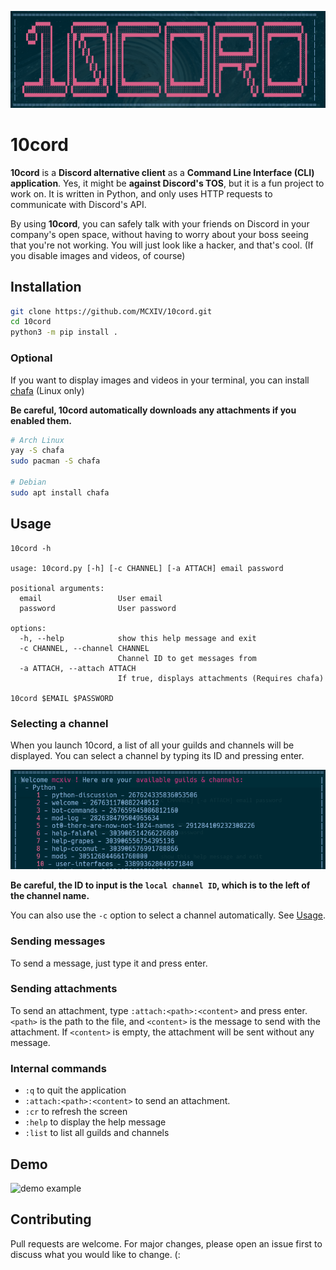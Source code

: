 ![Welcome to 10cord](docs/welcome.png "Welcome to 10cord")

# 10cord
**10cord** is a **Discord alternative client** as a **Command Line Interface (CLI) application**.
Yes, it might be **against Discord's TOS**, but it is a fun project to work on. It is written in Python, and only uses HTTP requests to communicate with Discord's API.

By using **10cord**, you can safely talk with your friends on Discord in your company's open space, without having to worry about your boss seeing that you're not working. You will just look like a hacker, and that's cool. (If you disable images and videos, of course)

## Installation
```bash
git clone https://github.com/MCXIV/10cord.git
cd 10cord
python3 -m pip install .
```

### Optional
If you want to display images and videos in your terminal, you can install [chafa](https://github.com/hpjansson/chafa) (Linux only)

**Be careful, 10cord automatically downloads any attachments if you enabled them.**

```bash
# Arch Linux
yay -S chafa
sudo pacman -S chafa

# Debian
sudo apt install chafa
```

## Usage
```
10cord -h

usage: 10cord.py [-h] [-c CHANNEL] [-a ATTACH] email password

positional arguments:
  email                 User email
  password              User password

options:
  -h, --help            show this help message and exit
  -c CHANNEL, --channel CHANNEL
                        Channel ID to get messages from
  -a ATTACH, --attach ATTACH
                        If true, displays attachments (Requires chafa)

10cord $EMAIL $PASSWORD
```

### Selecting a channel
When you launch 10cord, a list of all your guilds and channels will be displayed. You can select a channel by typing its ID and pressing enter.

![channel selection](docs/guilds.png "Channel selection")

**Be careful, the ID to input is the `local channel ID`, which is to the left of the channel name.**

You can also use the `-c` option to select a channel automatically. See [Usage](#usage).

### Sending messages
To send a message, just type it and press enter.

### Sending attachments
To send an attachment, type `:attach:<path>:<content>` and press enter. `<path>` is the path to the file, and `<content>` is the message to send with the attachment. If `<content>` is empty, the attachment will be sent without any message.

### Internal commands
- `:q` to quit the application
- `:attach:<path>:<content>` to send an attachment.
- `:cr` to refresh the screen
- `:help` to display the help message
- `:list` to list all guilds and channels

## Demo
![demo example](docs/demo.gif "Demo example")

## Contributing
Pull requests are welcome. For major changes, please open an issue first to discuss what you would like to change. (:
